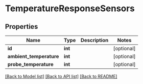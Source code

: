 # TemperatureResponseSensors

## Properties
Name | Type | Description | Notes
------------ | ------------- | ------------- | -------------
**id** | **int** |  | [optional] 
**ambient_temperature** | **int** |  | [optional] 
**probe_temperature** | **int** |  | [optional] 

[[Back to Model list]](../README.md#documentation-for-models) [[Back to API list]](../README.md#documentation-for-api-endpoints) [[Back to README]](../README.md)


